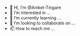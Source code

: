 - 👋 Hi, I’m @Aniket-Tingare
- 👀 I’m interested in ...
- 🌱 I’m currently learning ...
- 💞️ I’m looking to collaborate on ...
- 📫 How to reach me ...

<!---
Aniket-Tingare/Aniket-Tingare is a ✨ special ✨ repository because its `README.md` (this file) appears on your GitHub profile.
You can click the Preview link to take a look at your changes.
--->
